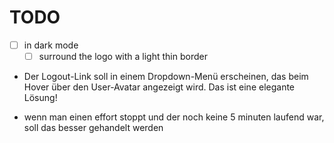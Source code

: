 # TODO

- [ ] in dark mode
    - [ ] surround the logo with a light thin border

- Der Logout-Link soll in einem Dropdown-Menü erscheinen, das beim Hover über den User-Avatar angezeigt wird. Das ist eine elegante Lösung!

- wenn man einen effort stoppt und der noch keine 5 minuten laufend war, soll das besser gehandelt werden
